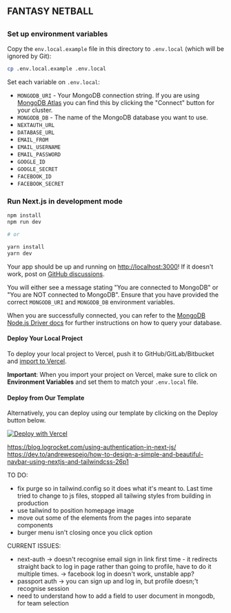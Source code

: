 ## FANTASY NETBALL

##

### Set up environment variables

Copy the `env.local.example` file in this directory to `.env.local` (which will be ignored by Git):

```bash
cp .env.local.example .env.local
```

Set each variable on `.env.local`:

- `MONGODB_URI` - Your MongoDB connection string. If you are using [MongoDB Atlas](https://mongodb.com/atlas) you can find this by clicking the "Connect" button for your cluster.
- `MONGODB_DB` - The name of the MongoDB database you want to use.
- `NEXTAUTH_URL`
- `DATABASE_URL`
- `EMAIL_FROM`
- `EMAIL_USERNAME`
- `EMAIL_PASSWORD`
- `GOOGLE_ID`
- `GOOGLE_SECRET`
- `FACEBOOK_ID`
- `FACEBOOK_SECRET`

### Run Next.js in development mode

```bash
npm install
npm run dev

# or

yarn install
yarn dev
```

Your app should be up and running on [http://localhost:3000](http://localhost:3000)! If it doesn't work, post on [GitHub discussions](https://github.com/vercel/next.js/discussions).

You will either see a message stating "You are connected to MongoDB" or "You are NOT connected to MongoDB". Ensure that you have provided the correct `MONGODB_URI` and `MONGODB_DB` environment variables.

When you are successfully connected, you can refer to the [MongoDB Node.js Driver docs](https://mongodb.github.io/node-mongodb-native/3.4/tutorials/collections/) for further instructions on how to query your database.

#### Deploy Your Local Project

To deploy your local project to Vercel, push it to GitHub/GitLab/Bitbucket and [import to Vercel](https://vercel.com/new?utm_source=github&utm_medium=readme&utm_campaign=next-example).

**Important**: When you import your project on Vercel, make sure to click on **Environment Variables** and set them to match your `.env.local` file.

#### Deploy from Our Template

Alternatively, you can deploy using our template by clicking on the Deploy button below.

[![Deploy with Vercel](https://vercel.com/button)](https://vercel.com/new/git/external?repository-url=https://github.com/vercel/next.js/tree/canary/examples/with-mongodb&project-name=with-mongodb&repository-name=with-mongodb&env=MONGODB_URI,MONGODB_DB&envDescription=Required%20to%20connect%20the%20app%20with%20MongoDB)

https://blog.logrocket.com/using-authentication-in-next-js/
https://dev.to/andrewespejo/how-to-design-a-simple-and-beautiful-navbar-using-nextjs-and-tailwindcss-26p1

TO DO:

- fix purge so in tailwind.config so it does what it's meant to. Last time tried to change to js files, stopped all tailwing styles from building in production
- use tailwind to position homepage image
- move out some of the elements from the pages into separate components
- burger menu isn't closing once you click option

CURRENT ISSUES:

- next-auth -> doesn't recognise email sign in link first time - it redirects straight back to log in page rather than going to profile, have to do it multiple times.
  -> facebook log in doesn't work, unstable app?
- passport auth -> you can sign up and log in, but profile doesn;'t recognise session
- need to understand how to add a field to user document in mongodb, for team selection
